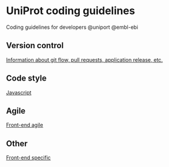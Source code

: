 # UniProt coding guidelines
Coding guidelines for developers @uniport @embl-ebi

## Version control
[Information about git flow, pull requests, application release, etc.](Version_control.md)

## Code style
[Javascript](Javascript_code_style.md)

## Agile
[Front-end agile](FrontEnd_agile.md)

## Other
[Front-end specific](FrontEnd_specific.md)
